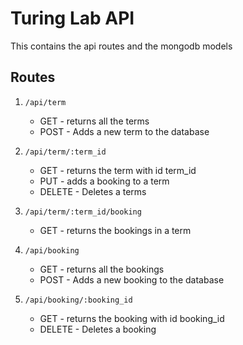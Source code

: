 # Turing Lab API

This contains the api routes and the mongodb models

## Routes
1. `/api/term`
	- GET - returns all the terms
	- POST - Adds a new term to the database

2. `/api/term/:term_id`
	- GET - returns the term with id term_id
	- PUT - adds a booking to a term
	- DELETE - Deletes a terms

3. `/api/term/:term_id/booking`
	- GET - returns the bookings in a term

4. `/api/booking`
	- GET - returns all the bookings
	- POST - Adds a new booking to the database

5. `/api/booking/:booking_id`
	- GET - returns the booking with id booking_id
	- DELETE - Deletes a booking


